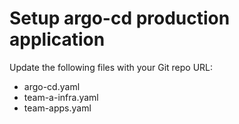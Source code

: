 # Setup argo-cd production application

Update the following files with your Git repo URL:
- argo-cd.yaml
- team-a-infra.yaml
- team-apps.yaml
